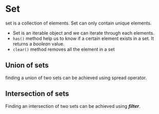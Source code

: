 # Set
set is a collection of elements. Set can only contain unique elements.

+ Set is an iterable object and we can iterate through each elements.
+ <code>has()</code> method help us to know if a certain element exists in a set. It returns a *boolean* value.
+ <code>clear()</code> method removes all the element in a set

## Union of sets
finding a union of two sets can be achieved using spread operator.

## Intersection of sets
Finding an intersection of two sets can be achieved using ***filter***. 